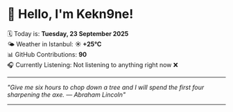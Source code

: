 # 👋 Hello, I'm Kekn9ne!

🗓️ Today is: **Tuesday, 23 September 2025**  
🌤️ Weather in Istanbul: **☀️   +25°C**  
📊 GitHub Contributions: **90**  
🎧 Currently Listening: Not listening to anything right now ❌

---

_"Give me six hours to chop down a tree and I will spend the first four sharpening the axe. — *Abraham Lincoln*"_

---
